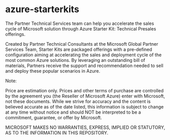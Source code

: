 # azure-starterkits
The Partner Technical Services team can help you accelerate the sales cycle of Microsoft solution through Azure Starter Kit: Technical Presales offerings.

Created by Partner Technical Consultants at the Microsoft Global Partner Services Team, Starter Kits are packaged offerings with a pre-defined configuration aiming at accelerating the sales and deployment cycle of the most common Azure solutions. By leveraging an outstanding bill of materials, Partners receive the support and recommendation needed to sell and deploy these popular scenarios in Azure.


Note:

Price are estimation only. Prices and other terms of purchase are controlled by the agreement you (the Reseller of Microsoft Azure) enter with Microsoft, not these documents. While we strive for accuracy and the content is believed accurate as of the date listed, this information is subject to change at any time without notice and should NOT be interpreted to be a commitment, guarantee, or offer by Microsoft.

MICROSOFT MAKES NO WARRANTIES, EXPRESS, IMPLIED OR STATUTORY, AS TO THE INFORMATION IN THIS REPOSITORY.
 
